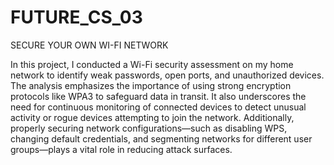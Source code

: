 # FUTURE_CS_03
SECURE YOUR OWN WI-FI NETWORK

In this project, I conducted a Wi-Fi security assessment on my home network to identify weak passwords, open ports, and unauthorized devices. The analysis emphasizes the importance of using strong encryption protocols like WPA3 to safeguard data in transit. It also underscores the need for continuous monitoring of connected devices to detect unusual activity or rogue devices attempting to join the network. Additionally, properly securing network configurations—such as disabling WPS, changing default credentials, and segmenting networks for different user groups—plays a vital role in reducing attack surfaces. 

